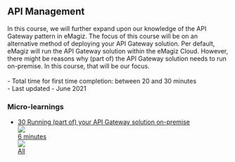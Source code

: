 <div class="ez-academy">
	<div class="ez-academy__body">
		<main class="master">
	<h2 class="title">API Management</h2>
    <p>
       In this course, we will further expand upon our knowledge of the API Gateway pattern in eMagiz. The focus of this course will be on an alternative method of deploying your API Gateway solution. Per default, eMagiz will run the API Gateway solution within the eMagiz Cloud. However, there might be reasons why (part of) the API Gateway solution needs to run on-premise. In this course, that will be our focus.
        </br></br>
        - Total time for first time completion: between 20 and 30 minutes
        </br>
        - Last updated - June 2021
    </p>
    <h3 class="title">Micro-learnings</h3>
    <ul class="strip-container">
        <li class="strip">
            <a href="../../docs/microlearning/advanced-api-management-running-part-of-your-api-gateway-solution-on-premise" class="strip__link">
            <label for="" class="strip__label">
                <span>30</span>
                Running (part of) your API Gateway solution on-premise
            </label>
            <div class="strip__attribute">
                <img class="strip__attribute-icon strip__attribute-icon--duration" src="../../img/icon-duration32.svg"/>
                <div class="strip__attribute-label">6 minutes</div>
            </div>
            <div class="strip__attribute">
                <img class="strip__attribute-icon strip__attribute-icon--roles" src="../../img/icon-roles32.svg"/>
                <div class="strip__attribute-label">All</div>
            </div>
        </a>
        </li>            
    </ul>
    </main>
    </div>
</div>